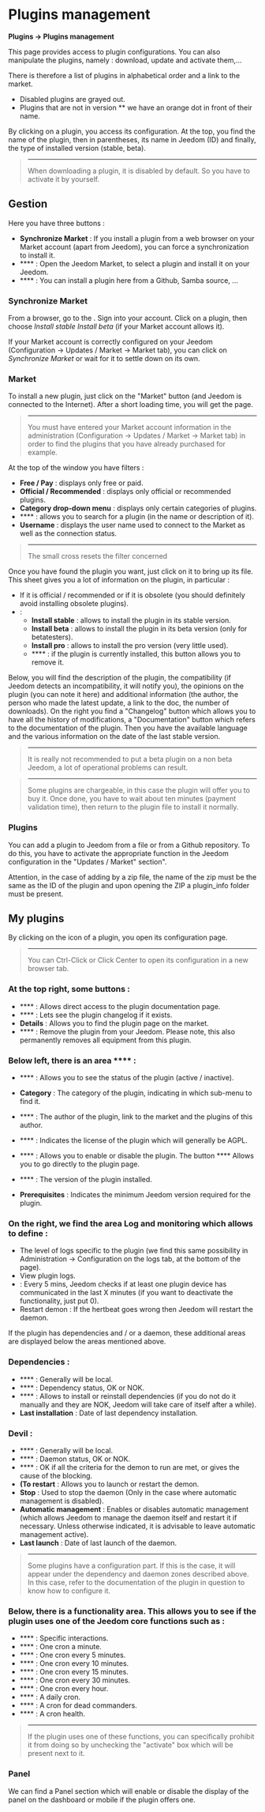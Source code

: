 # Plugins management
**Plugins → Plugins management**

This page provides access to plugin configurations.
You can also manipulate the plugins, namely : download, update and activate them,…

There is therefore a list of plugins in alphabetical order and a link to the market.
- Disabled plugins are grayed out.
- Plugins that are not in version ** we have an orange dot in front of their name.

By clicking on a plugin, you access its configuration. At the top, you find the name of the plugin, then in parentheses, its name in Jeedom (ID) and finally, the type of installed version (stable, beta).

> ****
>
> When downloading a plugin, it is disabled by default. So you have to activate it by yourself.

## Gestion

Here you have three buttons :

- **Synchronize Market** : If you install a plugin from a web browser on your Market account (apart from Jeedom), you can force a synchronization to install it.
- **** : Open the Jeedom Market, to select a plugin and install it on your Jeedom.
- **** : You can install a plugin here from a Github, Samba source, ...

### Synchronize Market

From a browser, go to the [](https://market.jeedom.com).
Sign into your account.
Click on a plugin, then choose *Install stable*  *Install beta* (if your Market account allows it).

If your Market account is correctly configured on your Jeedom (Configuration → Updates / Market → Market tab), you can click on *Synchronize Market* or wait for it to settle down on its own.

### Market

To install a new plugin, just click on the "Market" button (and Jeedom is connected to the Internet). After a short loading time, you will get the page.

> ****
>
> You must have entered your Market account information in the administration (Configuration → Updates / Market → Market tab) in order to find the plugins that you have already purchased for example.

At the top of the window you have filters :
- **Free / Pay** : displays only free or paid.
- **Official / Recommended** : displays only official or recommended plugins.
- **Category drop-down menu** : displays only certain categories of plugins.
- **** : allows you to search for a plugin (in the name or description of it).
- **Username** : displays the user name used to connect to the Market as well as the connection status.

> ****
>
> The small cross resets the filter concerned

Once you have found the plugin you want, just click on it to bring up its file. This sheet gives you a lot of information on the plugin, in particular :

- If it is official / recommended or if it is obsolete (you should definitely avoid installing obsolete plugins).
-  :
    - **Install stable** : allows to install the plugin in its stable version.
    - **Install beta** : allows to install the plugin in its beta version (only for betatesters).
    - **Install pro** : allows to install the pro version (very little used).
    - **** : if the plugin is currently installed, this button allows you to remove it.

Below, you will find the description of the plugin, the compatibility (if Jeedom detects an incompatibility, it will notify you), the opinions on the plugin (you can note it here) and additional information (the author, the person who made the latest update, a link to the doc, the number of downloads). On the right you find a &quot;Changelog&quot; button which allows you to have all the history of modifications, a &quot;Documentation&quot; button which refers to the documentation of the plugin. Then you have the available language and the various information on the date of the last stable version.

> ****
>
> It is really not recommended to put a beta plugin on a non beta Jeedom, a lot of operational problems can result.

> ****
>
> Some plugins are chargeable, in this case the plugin will offer you to buy it. Once done, you have to wait about ten minutes (payment validation time), then return to the plugin file to install it normally.

### Plugins

You can add a plugin to Jeedom from a file or from a Github repository. To do this, you have to activate the appropriate function in the Jeedom configuration in the "Updates / Market" section".

Attention, in the case of adding by a zip file, the name of the zip must be the same as the ID of the plugin and upon opening the ZIP a plugin\_info folder must be present.



## My plugins

By clicking on the icon of a plugin, you open its configuration page.

> ****
>
> You can Ctrl-Click or Click Center to open its configuration in a new browser tab.

### At the top right, some buttons :

- **** : Allows direct access to the plugin documentation page.
- **** : Lets see the plugin changelog if it exists.
- **Details** : Allows you to find the plugin page on the market.
- **** : Remove the plugin from your Jeedom. Please note, this also permanently removes all equipment from this plugin.

### Below left, there is an area ****  :

- **** : Allows you to see the status of the plugin (active / inactive).
- **Category** : The category of the plugin, indicating in which sub-menu to find it.
- **** : The author of the plugin, link to the market and the plugins of this author.
- **** : Indicates the license of the plugin which will generally be AGPL.

- **** : Allows you to enable or disable the plugin. The button **** Allows you to go directly to the plugin page.
- **** : The version of the plugin installed.
- **Prerequisites** : Indicates the minimum Jeedom version required for the plugin.


### On the right, we find the area **Log and monitoring** which allows to define :

- The level of logs specific to the plugin (we find this same possibility in Administration → Configuration on the logs tab, at the bottom of the page).
- View plugin logs.
-  : Every 5 mins, Jeedom checks if at least one plugin device has communicated in the last X minutes (if you want to deactivate the functionality, just put 0).
- Restart demon : If the hertbeat goes wrong then Jeedom will restart the daemon.

If the plugin has dependencies and / or a daemon, these additional areas are displayed below the areas mentioned above.

### Dependencies :

- **** : Generally will be local.
- **** : Dependency status, OK or NOK.
- **** : Allows to install or reinstall dependencies (if you do not do it manually and they are NOK, Jeedom will take care of itself after a while).
- **Last installation** : Date of last dependency installation.

### Devil :

- **** : Generally will be local.
- **** : Daemon status, OK or NOK.
- **** : OK if all the criteria for the demon to run are met, or gives the cause of the blocking.
- **(To restart** : Allows you to launch or restart the demon.
- **Stop** : Used to stop the daemon (Only in the case where automatic management is disabled).
- **Automatic management** : Enables or disables automatic management (which allows Jeedom to manage the daemon itself and restart it if necessary. Unless otherwise indicated, it is advisable to leave automatic management active).
- **Last launch** : Date of last launch of the daemon.

> ****
>
> Some plugins have a configuration part. If this is the case, it will appear under the dependency and daemon zones described above.
> In this case, refer to the documentation of the plugin in question to know how to configure it.

### Below, there is a functionality area. This allows you to see if the plugin uses one of the Jeedom core functions such as :

- **** : Specific interactions.
- **** : One cron a minute.
- **** : One cron every 5 minutes.
- **** : One cron every 10 minutes.
- **** : One cron every 15 minutes.
- **** : One cron every 30 minutes.
- **** : One cron every hour.
- **** : A daily cron.
- **** : A cron for dead commanders.
- **** : A cron health.

> ****
>
> If the plugin uses one of these functions, you can specifically prohibit it from doing so by unchecking the &quot;activate&quot; box which will be present next to it.

### Panel

We can find a Panel section which will enable or disable the display of the panel on the dashboard or mobile if the plugin offers one.


